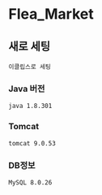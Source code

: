 # Flea_Market

## 새로 세팅
	이클립스로 세팅

### Java 버전
	java 1.8.301
	
### Tomcat
	tomcat 9.0.53
	
### DB정보
	MySQL 8.0.26